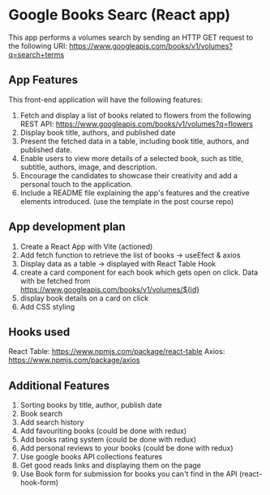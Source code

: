 # Google Books Searc (React app)

This app performs a volumes search by sending an HTTP GET request to the following URI:
https://www.googleapis.com/books/v1/volumes?q=search+terms


## App Features
This front-end application will have the following features:
1. Fetch and display a list of books related to flowers from the following REST API: https://www.googleapis.com/books/v1/volumes?q=flowers
2. Display book title, authors, and published date 
3. Present the fetched data in a table, including book title, authors, and published date.
4. Enable users to view more details of a selected book, such as title, subtitle, authors, image, and description.
5. Encourage the candidates to showcase their creativity and add a personal touch to the application.
6. Include a README file explaining the app's features and the creative elements introduced. (use the template in the post course repo)

## App development plan
1. Create a React App with Vite (actioned)
2. Add fetch function to retrieve the list of books -> useEfect & axios
3. Display data as a table -> displayed with React Table Hook
4. create a card component for each book which gets open on click. Data with be fetched from https://www.googleapis.com/books/v1/volumes/${id}
5. display book details on a card on click
6. Add CSS styling

## Hooks used
React Table: https://www.npmjs.com/package/react-table
Axios: https://www.npmjs.com/package/axios

## Additional Features 
1. Sorting books by title, author, publish date
2. Book search
3. Add search history
4. Add favouriting books (could be done with redux)
5. Add books rating system (could be done with redux)
6. Add personal reviews to your books (could be done with redux)
7. Use google books API collections features
8. Get good reads links and displaying them on the page
9. Use Book form for submission for books you can't find in the API (react-hook-form)

